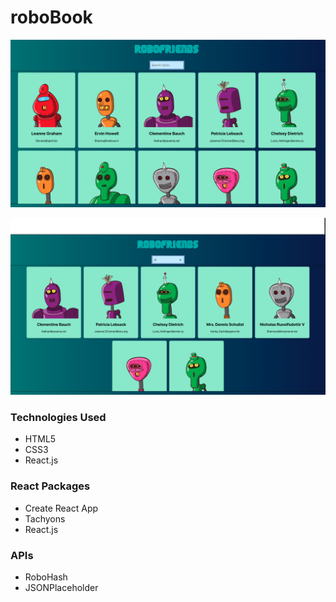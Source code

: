 <h1>roboBook</h1>

![alt text](https://raw.githubusercontent.com/ellameta/roboBook/master/preview.png)

![alt text](https://raw.githubusercontent.com/ellameta/roboBook/master/preview-search-bar.png)


<h3>Technologies Used</h3>
<ul>  
 <li>HTML5</li>
 <li>CSS3</li>
 <li>React.js</li>
</ul>



<h3>React Packages</h3>
<ul>  
 <li>Create React App</li>
 <li>Tachyons</li>
 <li>React.js</li>
</ul>


<h3>APIs</h3>
<ul>  
 <li>RoboHash</li>
 <li>JSONPlaceholder</li>
</ul>
